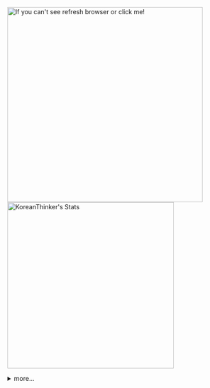<p  >
  <a target="_blank" href="https://github-readme-stats.vercel.app/api/wakatime?username=KoreanThinker&layout=compact&theme=dark&hide_border=true&langs_count=32" >
    <img width="440px"  src="https://github-readme-stats.vercel.app/api/wakatime?username=KoreanThinker&layout=compact&theme=dark&hide_border=true&langs_count=6" alt="If you can't see refresh browser or click me!" /> 
  </a>
    <img width="375px" src="https://github-readme-stats.vercel.app/api?username=KoreanThinker&theme=dark&hide_border=true&count_private=true" alt="KoreanThinker's Stats" />
</p>
<details>
<summary>more...</summary>
 
    
<!--START_SECTION:waka-->
**I'm a Night 🦉** 

```text
🌞 Morning    18 commits     ░░░░░░░░░░░░░░░░░░░░░░░░░   1.63% 
🌆 Daytime    379 commits    ████████░░░░░░░░░░░░░░░░░   34.33% 
🌃 Evening    615 commits    ██████████████░░░░░░░░░░░   55.71% 
🌙 Night      92 commits     ██░░░░░░░░░░░░░░░░░░░░░░░   8.33%

```
📅 **I'm Most Productive on Monday** 

```text
Monday       208 commits    ████░░░░░░░░░░░░░░░░░░░░░   18.84% 
Tuesday      175 commits    ████░░░░░░░░░░░░░░░░░░░░░   15.85% 
Wednesday    185 commits    ████░░░░░░░░░░░░░░░░░░░░░   16.76% 
Thursday     186 commits    ████░░░░░░░░░░░░░░░░░░░░░   16.85% 
Friday       147 commits    ███░░░░░░░░░░░░░░░░░░░░░░   13.32% 
Saturday     88 commits     ██░░░░░░░░░░░░░░░░░░░░░░░   7.97% 
Sunday       115 commits    ██░░░░░░░░░░░░░░░░░░░░░░░   10.42%

```


📊 **This Week I Spent My Time On** 

```text
⌚︎ Time Zone: Asia/Seoul

🐱‍💻 Projects: 
music-shorts             33 hrs 22 mins      ████████████████████░░░░░   82.45% 
front                    3 hrs 6 mins        ██░░░░░░░░░░░░░░░░░░░░░░░   7.69% 
FrontEnd                 2 hrs 54 mins       █░░░░░░░░░░░░░░░░░░░░░░░░   7.16% 
backend-nest             25 mins             ░░░░░░░░░░░░░░░░░░░░░░░░░   1.04% 
firebase-functions-test  23 mins             ░░░░░░░░░░░░░░░░░░░░░░░░░   0.96%

```


 Last Updated on 18/01/2022
<!--END_SECTION:waka-->
</details>
